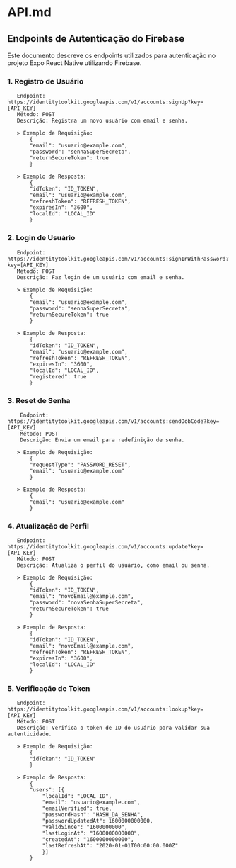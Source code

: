 # **API.md**
## Endpoints de Autenticação do Firebase
Este documento descreve os endpoints utilizados para autenticação no projeto Expo React Native utilizando Firebase.

###   1. Registro de Usuário
       Endpoint: https://identitytoolkit.googleapis.com/v1/accounts:signUp?key=[API_KEY]
       Método: POST
       Descrição: Registra um novo usuário com email e senha.

       > Exemplo de Requisição:
           {
           "email": "usuario@example.com",
           "password": "senhaSuperSecreta",
           "returnSecureToken": true
           }

       > Exemplo de Resposta:
           {
           "idToken": "ID_TOKEN",
           "email": "usuario@example.com",
           "refreshToken": "REFRESH_TOKEN",
           "expiresIn": "3600",
           "localId": "LOCAL_ID"
           }

###   2. Login de Usuário
       Endpoint: https://identitytoolkit.googleapis.com/v1/accounts:signInWithPassword?key=[API_KEY]
       Método: POST
       Descrição: Faz login de um usuário com email e senha.

       > Exemplo de Requisição:
           {
           "email": "usuario@example.com",
           "password": "senhaSuperSecreta",
           "returnSecureToken": true
           }
    
       > Exemplo de Resposta:
           {
           "idToken": "ID_TOKEN",
           "email": "usuario@example.com",
           "refreshToken": "REFRESH_TOKEN",
           "expiresIn": "3600",
           "localId": "LOCAL_ID",
           "registered": true
           }

 ###  3. Reset de Senha
        Endpoint: https://identitytoolkit.googleapis.com/v1/accounts:sendOobCode?key=[API_KEY]
        Método: POST
        Descrição: Envia um email para redefinição de senha.

       > Exemplo de Requisição:
           {
           "requestType": "PASSWORD_RESET",
           "email": "usuario@example.com"
           }
    
       > Exemplo de Resposta:
           {
           "email": "usuario@example.com"
           }

###   4. Atualização de Perfil
       Endpoint: https://identitytoolkit.googleapis.com/v1/accounts:update?key=[API_KEY]
       Método: POST
       Descrição: Atualiza o perfil do usuário, como email ou senha.

       > Exemplo de Requisição:
           {
           "idToken": "ID_TOKEN",
           "email": "novoEmail@example.com",
           "password": "novaSenhaSuperSecreta",
           "returnSecureToken": true
           }
       
       > Exemplo de Resposta:
           {
           "idToken": "ID_TOKEN",
           "email": "novoEmail@example.com",
           "refreshToken": "REFRESH_TOKEN",
           "expiresIn": "3600",
           "localId": "LOCAL_ID"
           }

###   5. Verificação de Token
       Endpoint: https://identitytoolkit.googleapis.com/v1/accounts:lookup?key=[API_KEY]
       Método: POST
       Descrição: Verifica o token de ID do usuário para validar sua autenticidade.

       > Exemplo de Requisição:
           {
           "idToken": "ID_TOKEN"
           }

       > Exemplo de Resposta:
           {
           "users": [{
               "localId": "LOCAL_ID",
               "email": "usuario@example.com",
               "emailVerified": true,
               "passwordHash": "HASH_DA_SENHA",
               "passwordUpdatedAt": 1600000000000,
               "validSince": "1600000000",
               "lastLoginAt": "1600000000000",
               "createdAt": "1600000000000",
               "lastRefreshAt": "2020-01-01T00:00:00.000Z"
               }]
           }

